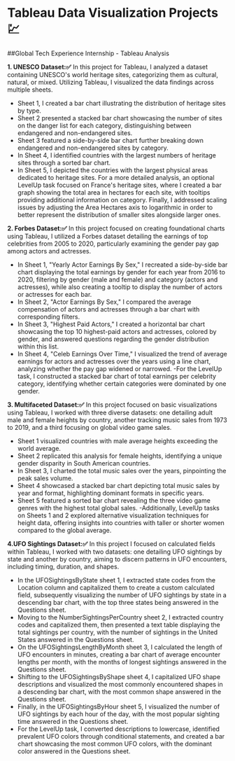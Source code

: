 # Tableau Data Visualization Projects 💹 
##Global Tech Experience Internship - Tableau Analysis

**1. UNESCO Dataset:✅** 
In this project for Tableau, I analyzed a dataset containing UNESCO's world heritage sites, categorizing them as cultural, natural, or mixed. Utilizing Tableau, I visualized the data findings across multiple sheets. 
- Sheet 1, I created a bar chart illustrating the distribution of heritage sites by type. 
- Sheet 2 presented a stacked bar chart showcasing the number of sites on the danger list for each category, distinguishing between endangered and non-endangered sites. 
- Sheet 3 featured a side-by-side bar chart further breaking down endangered and non-endangered sites by category. 
- In Sheet 4, I identified countries with the largest numbers of heritage sites through a sorted bar chart. 
- In Sheet 5, I depicted the countries with the largest physical areas dedicated to heritage sites. For a more detailed analysis, an optional LevelUp task focused on France's heritage sites, where I created a bar graph showing the total area in hectares for each site, with tooltips providing additional information on category. Finally, I addressed scaling issues by adjusting the Area Hectares axis to logarithmic in order to better represent the distribution of smaller sites alongside larger ones.

**2. Forbes Dataset:✅**
In this project focused on creating foundational charts using Tableau, I utilized a Forbes dataset detailing the earnings of top celebrities from 2005 to 2020, particularly examining the gender pay gap among actors and actresses. 
- In Sheet 1, "Yearly Actor Earnings By Sex," I recreated a side-by-side bar chart displaying the total earnings by gender for each year from 2016 to 2020, filtering by gender (male and female) and category (actors and actresses), while also creating a tooltip to display the number of actors or actresses for each bar. 
- In Sheet 2, "Actor Earnings By Sex," I compared the average compensation of actors and actresses through a bar chart with corresponding filters. 
- In Sheet 3, "Highest Paid Actors," I created a horizontal bar chart showcasing the top 10 highest-paid actors and actresses, colored by gender, and answered questions regarding the gender distribution within this list.
- In Sheet 4, "Celeb Earnings Over Time," I visualized the trend of average earnings for actors and actresses over the years using a line chart, analyzing whether the pay gap widened or narrowed. 
-For the LevelUp task, I constructed a stacked bar chart of total earnings per celebrity category, identifying whether certain categories were dominated by one gender.

**3. Multifaceted Dataset:✅**
In this project focused on basic visualizations using Tableau, I worked with three diverse datasets: one detailing adult male and female heights by country, another tracking music sales from 1973 to 2019, and a third focusing on global video game sales.
- Sheet 1 visualized countries with male average heights exceeding the world average.
- Sheet 2 replicated this analysis for female heights, identifying a unique gender disparity in South American countries.
- In Sheet 3, I charted the total music sales over the years, pinpointing the peak sales volume.
- Sheet 4 showcased a stacked bar chart depicting total music sales by year and format, highlighting dominant formats in specific years.
- Sheet 5 featured a sorted bar chart revealing the three video game genres with the highest total global sales. 
-Additionally, LevelUp tasks on Sheets 1 and 2 explored alternative visualization techniques for height data, offering insights into countries with taller or shorter women compared to the global average.

**4.UFO Sightings Dataset:✅**
In this project I focused on calculated fields within Tableau, I worked with two datasets: one detailing UFO sightings by state and another by country, aiming to discern patterns in UFO encounters, including timing, duration, and shapes.
- In the UFOSightingsByState sheet 1, I extracted state codes from the Location column and capitalized them to create a custom calculated field, subsequently visualizing the number of UFO sightings by state in a descending bar chart, with the top three states being answered in the Questions sheet.
- Moving to the NumberSightingsPerCountry sheet 2, I extracted country codes and capitalized them, then presented a text table displaying the total sightings per country, with the number of sightings in the United States answered in the Questions sheet.
- On the UFOSightingsLengthByMonth sheet 3, I calculated the length of UFO encounters in minutes, creating a bar chart of average encounter lengths per month, with the months of longest sightings answered in the Questions sheet.
- Shifting to the UFOSightingsByShape sheet 4, I capitalized UFO shape descriptions and visualized the most commonly encountered shapes in a descending bar chart, with the most common shape answered in the Questions sheet.
- Finally, in the UFOSightingsByHour sheet 5, I visualized the number of UFO sightings by each hour of the day, with the most popular sighting time answered in the Questions sheet. 
- For the LevelUp task, I converted descriptions to lowercase, identified prevalent UFO colors through conditional statements, and created a bar chart showcasing the most common UFO colors, with the dominant color answered in the Questions sheet.
